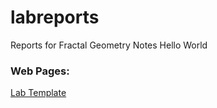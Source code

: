 # labreports
Reports for Fractal Geometry
Notes
Hello World
### Web Pages:
[Lab Template](https://github.com/Jamshid1336/labreports/blob/2778f44daecae6917996d3c9273492ec90558001/template)
